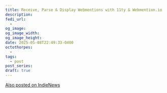 ```yaml
---
title: Receive, Parse & Display Webmentions with 11ty & Webmention.io
description: 
fedi_url:
  - 
og_image: 
og_image_width: 
og_image_height: 
date: 2025-05-08T22:49:33-0400
octothorpes:
  - 
tags:
  - post
post_series: 
draft: true
---
```


<link rel="stylesheet" type="text/css" href="/styles/code/prism-dracula.css" />
<link rel="stylesheet" type="text/css" href="/styles/code/code-tweaks.css" />



<a href="https://news.indieweb.org/en" class="u-syndication indienews">
  Also posted on IndieNews
</a>
